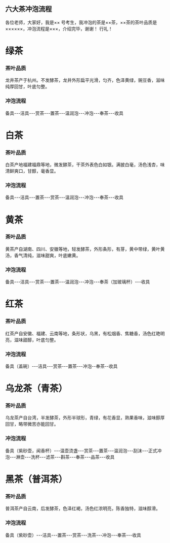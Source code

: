 六大茶冲泡流程
-----------------

各位老师，大家好，我是×× 号考生，我冲泡的茶是××茶，××茶的茶叶品质是××××××，冲泡流程是×××，介绍完毕，谢谢！
行礼！

# 绿茶
### 茶叶品质
龙井茶产于杭州。不发酵茶，龙井外形扁平光滑，匀齐，色泽黄绿，豌豆香，滋味纯厚回甘，叶底匀整。
### 冲泡流程
备具---洁具---赏茶---置茶---温润泡---冲泡---奉茶---收具

# 白茶
### 茶叶品质
白茶产地福建福鼎等地，微发酵茶，干茶外表色白如银。满披白毫，汤色浅杏，味清鲜爽口，甘醇，毫香显。
### 冲泡流程
备具---洁具---置茶---赏茶---温润泡---冲泡---奉茶---收具

# 黄茶
### 茶叶品质
黄茶产自湖南、四川、安徽等地，轻发酵茶，外形条形，有芽，黄中带绿，黄叶黄汤，香气清纯，滋味甜爽，叶底嫩黄。
### 冲泡流程
备具---洁具---赏茶---置茶---温润泡---冲泡---奉茶（加玻璃杯）---收具

# 红茶
### 茶叶品质
红茶产自安徽、福建、云南等地，条形状，乌黑，有松烟香、焦糖香，汤色红艳明亮，滋味甜醇，叶底匀整。
### 冲泡流程
备具（盖碗）---洁具---赏茶---置茶---冲泡--奉茶--收具

# 乌龙茶（青茶）
### 茶叶品质
乌龙茶产自台湾，半发酵茶，外形半球形，青绿，有花香显，熟果香味，滋味醇厚回甘，略带微苦亦能回甘。
### 冲泡流程
备具（紫砂壶，闻香杯）---温壶烫盏---赏茶---置茶---温润泡---刮沫---正式冲泡---淋壶---洗杯---滤茶---斟茶---奉茶---品茶---收具

# 黑茶（普洱茶）
### 茶叶品质
普洱茶产自云南，后发酵茶，色泽红褐，汤色红浓明亮，陈香独特，滋味醇滑。
### 冲泡流程
备具（紫砂壶）---洁具---置茶---赏茶---洗茶---冲泡---奉茶---收具